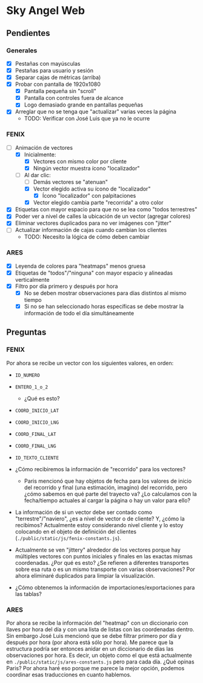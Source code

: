 
# Sky Angel Web

## Pendientes

### Generales

- [x] Pestañas con mayúsculas
- [x] Pestañas para usuario y sesión
- [x] Separar cajas de métricas (arriba)
- [x] Probar con pantalla de 1920x1080
  - [x] Pantalla pequeña sin "scroll"
  - [x] Pantalla con controles fuera de alcance
  - [x] Logo demasiado grande en pantallas pequeñas
- [x] Arreglar que no se tenga que "actualizar" varias veces la página
  - TODO: Verificar con José Luis que ya no le ocurre

### FENIX

- [ ] Animación de vectores
  - [x] Inicialmente:
    - [x] Vectores con mismo color por cliente
    - [x] Ningún vector muestra ícono "localizador"
  - [ ] Al dar clic:
    - [ ] Demás vectores se "atenuan"
    - [x] Vector elegido activa su ícono de "localizador"
      - [x] Ícono "localizador" con palpitaciones
    - [x] Vector elegido cambia parte "recorrida" a otro color
- [x] Etiquetas con mayor espacio para que no se lea como "todos terrestres"
- [x] Poder ver a nivel de calles la ubicación de un vector (agregar colores)
- [x] Eliminar vectores duplicados para no ver imágenes con "jitter"
- [ ] Actualizar información de cajas cuando cambian los clientes
  - TODO: Necesito la lógica de cómo deben cambiar

### ARES

- [x] Leyenda de colores para "heatmaps" menos gruesa
- [x] Etiquetas de "todos"/"ninguna" con mayor espacio y alineadas verticalmente
- [x] Filtro por día primero y después por hora
  - [x] No se deben mostrar observaciones para días distintos al mismo tiempo
  - [x] Si no se han seleccionado horas específicas se debe mostrar la
        información de todo el día simultáneamente

## Preguntas

### FENIX

Por ahora se recibe un vector con los siguientes valores, en orden:

- `ID_NUMERO`
- `ENTERO_1_o_2`
  - ¿Qué es esto?
- `COORD_INICIO_LAT`
- `COORD_INICIO_LNG`
- `COORD_FINAL_LAT`
- `COORD_FINAL_LNG`
- `ID_TEXTO_CLIENTE`

- ¿Cómo recibiremos la información de "recorrido" para los vectores?
  - Paris mencionó que hay objetos de fecha para los valores de inicio del
    recorrido y final (una estimación, imagino) del recorrido, pero ¿cómo
    sabemos en qué parte del trayecto va? ¿Lo calculamos con la fecha/tiempo
    actuales al cargar la página o hay un valor para ello?
- La información de si un vector debe ser contado como "terrestre"/"naviero",
  ¿es a nivel de vector o de cliente? Y, ¿cómo la recibimos? Actualmente estoy
  considerando nivel cliente y lo estoy colocando en el objeto de definición del
  clientes (`./public/static/js/fenix-constants.js`).
- Actualmente se ven "jittery" alrededor de los vectores porque hay múltiples
  vectores con puntos iniciales y finales en las exactas mismas coordenadas.
  ¿Por qué es esto? ¿Se refieren a diferentes transportes sobre esa ruta o es un
  mismo transporte con varias observaciones? Por ahora eliminaré duplicados para
  limpiar la visualización.
- ¿Cómo obtenemos la información de importaciones/exportaciones para las tablas?

### ARES

Por ahora se recibe la información del "heatmap" con un diccionario con llaves
por hora del día y con una lista de listas con las coordenadas dentro. Sin
embargo José Luis mencionó que se debe filtrar primero por día y después por
hora (por ahora está sólo por hora). Me parece que la estructura podría ser
entonces anidar en un diccionario de días las observaciones por hora. Es decir,
un objeto como el que está actualmente en `./public/static/js/ares-constants.js`
pero para cada día. ¿Qué opinas Paris? Por ahora haré eso porque me parece la
mejor opción, podemos coordinar esas traducciones en cuanto hablemos.
